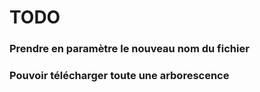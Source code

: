 # TODO
### Prendre en paramètre le nouveau nom du fichier
### Pouvoir télécharger toute une arborescence
